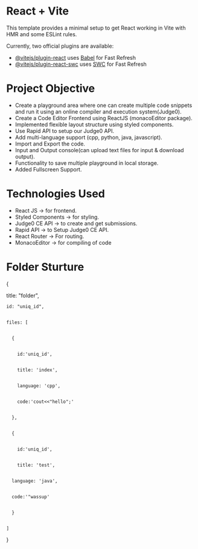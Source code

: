 # React + Vite

This template provides a minimal setup to get React working in Vite with HMR and some ESLint rules.

Currently, two official plugins are available:

- [@vitejs/plugin-react](https://github.com/vitejs/vite-plugin-react/blob/main/packages/plugin-react/README.md) uses [Babel](https://babeljs.io/) for Fast Refresh
- [@vitejs/plugin-react-swc](https://github.com/vitejs/vite-plugin-react-swc) uses [SWC](https://swc.rs/) for Fast Refresh

# Project Objective
- Create a playground area where one can create multiple code snippets and run it using an online compiler and execution system(Judge0).
- Create a Code Editor Frontend using ReactJS (monacoEditor package).
- Implemented flexible layout structure using styled components.
- Use Rapid API to setup our Judge0 API.
- Add multi-language support (cpp, python, java, javascript).
- Import and Export the code.
- Input and Output console(can upload text files for input & download output).
- Functionality to save multiple playground in local storage.
- Added Fullscreen Support.

# Technologies Used
- React JS -> for frontend.
- Styled Components -> for styling.
- Judge0 CE API -> to create and get submissions.
- Rapid API -> to Setup Judge0 CE API.
- React Router -> For routing.
- MonacoEditor -> for compiling of code

# Folder Sturture
  
{

  title: "folder",

  
    id: "uniq_id",

    
    files: [

    
      {

      
        id:'uniq_id',

        
        title: 'index',

        
        language: 'cpp',

        
        code:'cout<<"hello";'

        
      },

      
      {

      
        id:'uniq_id',

        
        title: 'test',

        
      language: 'java',

      
      code:'"wassup'

      
      }

      
    ]
      
}


